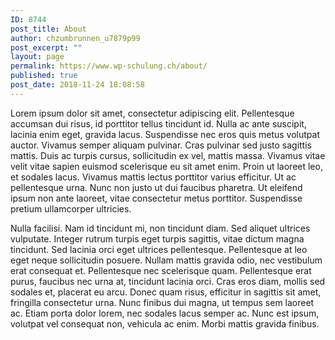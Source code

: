 ```yaml
---
ID: 8744
post_title: About
author: chzumbrunnen_u7879p99
post_excerpt: ""
layout: page
permalink: https://www.wp-schulung.ch/about/
published: true
post_date: 2018-11-24 18:08:58
---
```

Lorem ipsum dolor sit amet, consectetur adipiscing elit. Pellentesque accumsan dui risus, id porttitor tellus tincidunt id. Nulla ac ante suscipit, lacinia enim eget, gravida lacus. Suspendisse nec eros quis metus volutpat auctor. Vivamus semper aliquam pulvinar. Cras pulvinar sed justo sagittis mattis. Duis ac turpis cursus, sollicitudin ex vel, mattis massa. Vivamus vitae velit vitae sapien euismod scelerisque eu sit amet enim. Proin ut laoreet leo, et sodales lacus. Vivamus mattis lectus porttitor varius efficitur. Ut ac pellentesque urna. Nunc non justo ut dui faucibus pharetra. Ut eleifend ipsum non ante laoreet, vitae consectetur metus porttitor. Suspendisse pretium ullamcorper ultricies.

Nulla facilisi. Nam id tincidunt mi, non tincidunt diam. Sed aliquet ultrices vulputate. Integer rutrum turpis eget turpis sagittis, vitae dictum magna tincidunt. Sed lacinia orci eget ultrices pellentesque. Pellentesque at leo eget neque sollicitudin posuere. Nullam mattis gravida odio, nec vestibulum erat consequat et. Pellentesque nec scelerisque quam. Pellentesque erat purus, faucibus nec urna at, tincidunt lacinia orci. Cras eros diam, mollis sed sodales et, placerat eu arcu. Donec quam risus, efficitur in sagittis sit amet, fringilla consectetur urna. Nunc finibus dui magna, ut tempus sem laoreet ac. Etiam porta dolor lorem, nec sodales lacus semper ac. Nunc est ipsum, volutpat vel consequat non, vehicula ac enim. Morbi mattis gravida finibus.